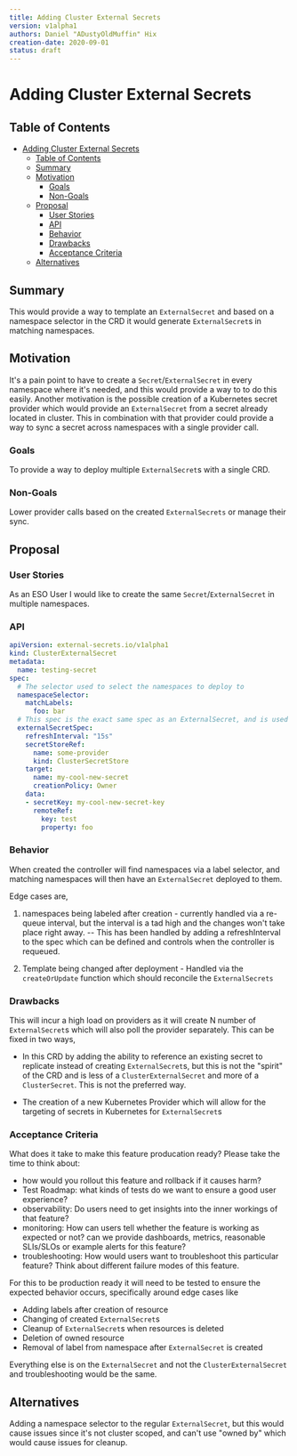 ```yaml
---
title: Adding Cluster External Secrets
version: v1alpha1
authors: Daniel "ADustyOldMuffin" Hix
creation-date: 2020-09-01
status: draft
---
```

# Adding Cluster External Secrets

## Table of Contents

<!-- toc -->
- [Adding Cluster External Secrets](#adding-cluster-external-secrets)
  - [Table of Contents](#table-of-contents)
  - [Summary](#summary)
  - [Motivation](#motivation)
    - [Goals](#goals)
    - [Non-Goals](#non-goals)
  - [Proposal](#proposal)
    - [User Stories](#user-stories)
    - [API](#api)
    - [Behavior](#behavior)
    - [Drawbacks](#drawbacks)
    - [Acceptance Criteria](#acceptance-criteria)
  - [Alternatives](#alternatives)
<!-- /toc -->


## Summary
This would provide a way to template an `ExternalSecret` and based on a namespace selector in the CRD it would generate `ExternalSecret`s in matching namespaces.

## Motivation
It's a pain point to have to create a `Secret`/`ExternalSecret` in every namespace where it's needed, and this would provide a way to to do this easily. Another motivation is the possible creation of a Kubernetes secret provider which would provide an `ExternalSecret` from a secret already located in cluster. This in combination with that provider could provide a way to sync a secret across namespaces with a single provider call.

### Goals
To provide a way to deploy multiple `ExternalSecret`s with a single CRD.

### Non-Goals
Lower provider calls based on the created `ExternalSecrets` or manage their sync.

## Proposal

### User Stories
As an ESO User I would like to create the same `Secret`/`ExternalSecret` in multiple namespaces.

### API
``` yaml
apiVersion: external-secrets.io/v1alpha1
kind: ClusterExternalSecret
metadata:
  name: testing-secret
spec:
  # The selector used to select the namespaces to deploy to
  namespaceSelector:
    matchLabels:
      foo: bar
  # This spec is the exact same spec as an ExternalSecret, and is used as a template
  externalSecretSpec:
    refreshInterval: "15s"
    secretStoreRef:
      name: some-provider
      kind: ClusterSecretStore
    target:
      name: my-cool-new-secret
      creationPolicy: Owner
    data:
    - secretKey: my-cool-new-secret-key
      remoteRef:
        key: test
        property: foo
```

### Behavior
When created the controller will find namespaces via a label selector, and matching namespaces will then have an `ExternalSecret` deployed to them.

Edge cases are, 

1. namespaces being labeled after creation - currently handled via a re-queue interval, but the interval is a tad high and the changes won't take place right away. --
This has been handled by adding a refreshInterval to the spec which can be defined and controls when the controller is requeued.

1. Template being changed after deployment - Handled via the `createOrUpdate` function which should reconcile the `ExternalSecrets`

### Drawbacks
This will incur a high load on providers as it will create N number of `ExternalSecret`s which will also poll the provider separately. This can be fixed in two ways,

- In this CRD by adding the ability to reference an existing secret to replicate instead of creating `ExternalSecret`s, but this is not the "spirit" of the CRD and is less of a `ClusterExternalSecret` and more of a `ClusterSecret`. This is not the preferred way.

- The creation of a new Kubernetes Provider which will allow for the targeting of secrets in Kubernetes for `ExternalSecret`s

### Acceptance Criteria
What does it take to make this feature producation ready? Please take the time to think about:
* how would you rollout this feature and rollback if it causes harm?
* Test Roadmap: what kinds of tests do we want to ensure a good user experience?
* observability: Do users need to get insights into the inner workings of that feature?
* monitoring: How can users tell whether the feature is working as expected or not?
              can we provide dashboards, metrics, reasonable SLIs/SLOs
              or example alerts for this feature?
* troubleshooting: How would users want to troubleshoot this particular feature?
                   Think about different failure modes of this feature.

For this to be production ready it will need to be tested to ensure the expected behavior occurs, specifically around edge cases like

- Adding labels after creation of resource
- Changing of created `ExternalSecret`s
- Cleanup of `ExternalSecret`s when resources is deleted
- Deletion of owned resource
- Removal of label from namespace after `ExternalSecret` is created

Everything else is on the `ExternalSecret` and not the `ClusterExternalSecret` and troubleshooting would be the same.

## Alternatives

Adding a namespace selector to the regular `ExternalSecret`, but this would cause issues since it's not cluster scoped, and can't use "owned by" which would cause issues for cleanup.


